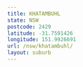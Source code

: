 ```yaml
---
title: KHATAMBUHL
state: NSW
postcode: 2429
latitude: -31.7591426
longitude: 151.9926691
url: /nsw/khatambuhl/
layout: suburb
---
```

